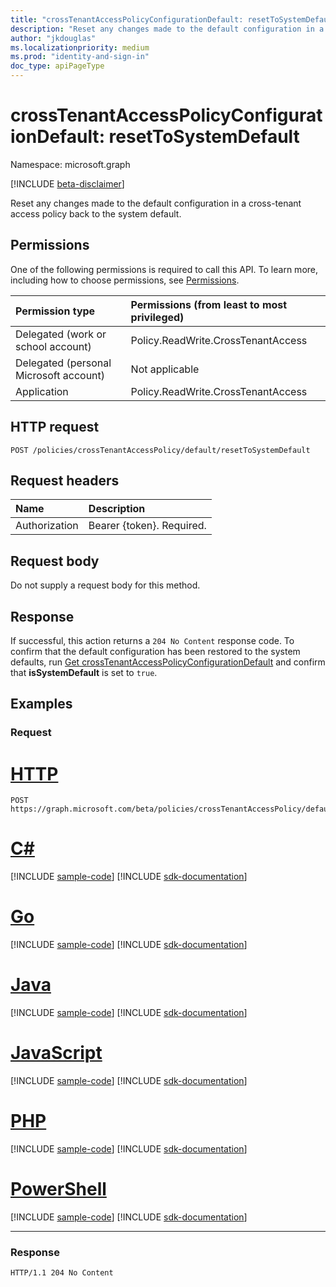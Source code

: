 ```yaml
---
title: "crossTenantAccessPolicyConfigurationDefault: resetToSystemDefault"
description: "Reset any changes made to the default configuration in a cross-tenant access policy back to the system default."
author: "jkdouglas"
ms.localizationpriority: medium
ms.prod: "identity-and-sign-in"
doc_type: apiPageType
---
```


# crossTenantAccessPolicyConfigurationDefault: resetToSystemDefault

Namespace: microsoft.graph

[!INCLUDE [beta-disclaimer](../../includes/beta-disclaimer.md)]

Reset any changes made to the default configuration in a cross-tenant access policy back to the system default.

## Permissions

One of the following permissions is required to call this API. To learn more, including how to choose permissions, see [Permissions](/graph/permissions-reference).

|Permission type|Permissions (from least to most privileged)|
|:---|:---|
|Delegated (work or school account)|Policy.ReadWrite.CrossTenantAccess|
|Delegated (personal Microsoft account)|Not applicable|
|Application|Policy.ReadWrite.CrossTenantAccess|

## HTTP request

<!-- {
  "blockType": "ignored"
}
-->

``` http
POST /policies/crossTenantAccessPolicy/default/resetToSystemDefault
```

## Request headers

|Name|Description|
|:---|:---|
|Authorization|Bearer {token}. Required.|

## Request body

Do not supply a request body for this method.

## Response

If successful, this action returns a `204 No Content` response code. To confirm that the default configuration has been restored to the system defaults, run [Get crossTenantAccessPolicyConfigurationDefault](../api/crosstenantaccesspolicyconfigurationdefault-get.md) and confirm that **isSystemDefault** is set to `true`.

## Examples

### Request


# [HTTP](#tab/http)
<!-- {
  "blockType": "request",
  "name": "crosstenantaccesspolicyconfigurationdefault_resettosystemdefault"
}
-->

``` http
POST https://graph.microsoft.com/beta/policies/crossTenantAccessPolicy/default/resetToSystemDefault
```

# [C#](#tab/csharp)
[!INCLUDE [sample-code](../includes/snippets/csharp/crosstenantaccesspolicyconfigurationdefault-resettosystemdefault-csharp-snippets.md)]
[!INCLUDE [sdk-documentation](../includes/snippets/snippets-sdk-documentation-link.md)]

# [Go](#tab/go)
[!INCLUDE [sample-code](../includes/snippets/go/crosstenantaccesspolicyconfigurationdefault-resettosystemdefault-go-snippets.md)]
[!INCLUDE [sdk-documentation](../includes/snippets/snippets-sdk-documentation-link.md)]

# [Java](#tab/java)
[!INCLUDE [sample-code](../includes/snippets/java/crosstenantaccesspolicyconfigurationdefault-resettosystemdefault-java-snippets.md)]
[!INCLUDE [sdk-documentation](../includes/snippets/snippets-sdk-documentation-link.md)]

# [JavaScript](#tab/javascript)
[!INCLUDE [sample-code](../includes/snippets/javascript/crosstenantaccesspolicyconfigurationdefault-resettosystemdefault-javascript-snippets.md)]
[!INCLUDE [sdk-documentation](../includes/snippets/snippets-sdk-documentation-link.md)]

# [PHP](#tab/php)
[!INCLUDE [sample-code](../includes/snippets/php/crosstenantaccesspolicyconfigurationdefault-resettosystemdefault-php-snippets.md)]
[!INCLUDE [sdk-documentation](../includes/snippets/snippets-sdk-documentation-link.md)]

# [PowerShell](#tab/powershell)
[!INCLUDE [sample-code](../includes/snippets/powershell/crosstenantaccesspolicyconfigurationdefault-resettosystemdefault-powershell-snippets.md)]
[!INCLUDE [sdk-documentation](../includes/snippets/snippets-sdk-documentation-link.md)]

---

### Response

<!-- {
  "blockType": "response",
  "truncated": true
}
-->

``` http
HTTP/1.1 204 No Content
```
